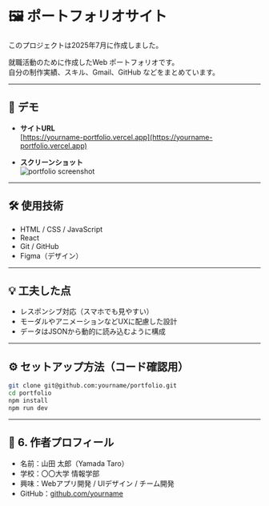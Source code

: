# 🖼 ポートフォリオサイト
このプロジェクトは2025年7月に作成しました。

就職活動のために作成したWeb ポートフォリオです。  
自分の制作実績、スキル、Gmail、GitHub などをまとめています。

---

## 🔗 デモ

- **サイトURL**  
  [https://yourname-portfolio.vercel.app](https://yourname-portfolio.vercel.app)

- **スクリーンショット**  
  ![portfolio screenshot](./images/screenshot.png)

---

## 🛠 使用技術

- HTML / CSS / JavaScript  
- React  
- Git / GitHub  
- Figma（デザイン）

---

## 💡 工夫した点

- レスポンシブ対応（スマホでも見やすい）
- モーダルやアニメーションなどUXに配慮した設計
- データはJSONから動的に読み込むように構成

---

## ⚙️ セットアップ方法（コード確認用）

```bash
git clone git@github.com:yourname/portfolio.git
cd portfolio
npm install
npm run dev

```
---

## 📌 6. 作者プロフィール

- 名前：山田 太郎（Yamada Taro）
- 学校：〇〇大学 情報学部
- 興味：Webアプリ開発 / UIデザイン / チーム開発
- GitHub：[github.com/yourname](https://github.com/yourname)
